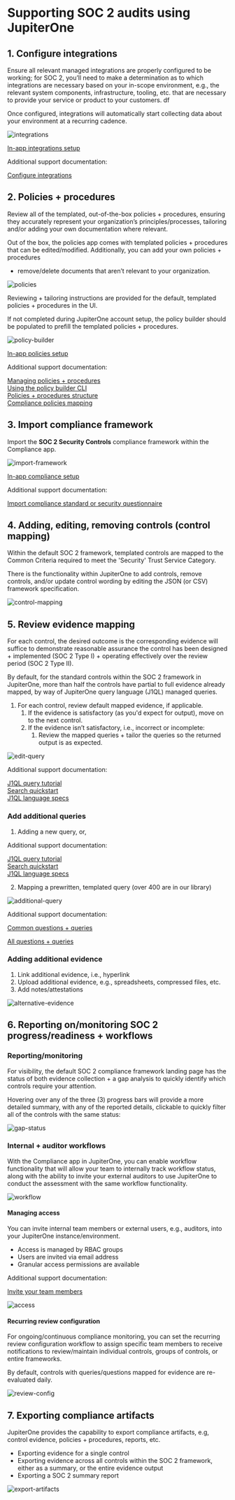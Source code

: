# Supporting SOC 2 audits using JupiterOne

## 1. Configure integrations

Ensure all relevant managed integrations are properly configured to be working;
for SOC 2, you’ll need to make a determination as to which integrations are
necessary based on your in-scope environment, e.g., the relevant system
components, infrastructure, tooling, etc. that are necessary to provide your
service or product to your customers. df

Once configured, integrations will automatically start collecting data about
your environment at a recurring cadence.

![integrations](../assets/integrations.png)

[In-app integrations setup](https://apps.us.jupiterone.io/integrations)

Additional support documentation:

[Configure integrations](https://support.jupiterone.io/hc/en-us/articles/360022884813-1-9-Configure-Integrations)

## 2. Policies + procedures

Review all of the templated, out-of-the-box policies + procedures, ensuring they
accurately represent your organization’s principles/processes, tailoring and/or
adding your own documentation where relevant. 

Out of the box, the policies app comes with templated policies + procedures that
can be edited/modified. Additionally, you can add your own policies + procedures
+ remove/delete documents that aren’t relevant to your organization.

![policies](../assets/policies-1.png)

Reviewing + tailoring instructions are provided for the default, templated
policies + procedures in the UI.

If not completed during JupiterOne account setup, the policy builder should be
populated to prefill the templated policies + procedures.

![policy-builder](../assets/policy-builder.png)

[In-app policies setup](https://apps.us.jupiterone.io/policies)

Additional support documentation:

[Managing policies + procedures](https://support.jupiterone.io/hc/en-us/articles/360041809413-Managing-Policies-and-Procedures-on-JupiterOne)\
[Using the policy builder CLI](https://support.jupiterone.io/hc/en-us/articles/360041809453-Using-the-Policy-Builder-CLI)\
[Policies + procedures structure](https://support.jupiterone.io/hc/en-us/articles/360041337654-JupiterOne-Policies-and-Procedures-Structure)\
[Compliance policies mapping](https://support.jupiterone.io/hc/en-us/articles/360042195394-Compliance-Policies-Mapping)

## 3. Import compliance framework

Import the **SOC 2 Security Controls** compliance framework within the Compliance app. 

![import-framework](../assets/import-framework.gif)

[In-app compliance setup](https://apps.us.jupiterone.io/compliance)

Additional support documentation:

[Import compliance standard or security questionnaire](https://support.jupiterone.io/hc/en-us/articles/360042682773-Import-Compliance-Standard-or-Security-Questionnaire)

## 4. Adding, editing, removing controls (control mapping)

Within the default SOC 2 framework, templated controls are mapped to the Common
Criteria required to meet the 'Security' Trust Service Category. 

There is the functionality within JupiterOne to add controls, remove controls,
and/or update control wording by editing the JSON (or CSV) framework
specification.

![control-mapping](../assets/edit-control-mapping.gif)

## 5. Review evidence mapping

For each control, the desired outcome is the corresponding evidence will suffice
to demonstrate reasonable assurance the control has been designed + implemented
(SOC 2 Type I) + operating effectively over the review period (SOC 2 Type II). 

By default, for the standard controls within the SOC 2 framework in JupiterOne,
more than half the controls have partial to full evidence already mapped, by way
of JupiterOne query language (J1QL) managed queries.

1. For each control, review default mapped evidence, if applicable.
    1. If the evidence is satisfactory (as you'd expect for output), move on to the next control.
    1. If the evidence isn’t satisfactory, i.e., incorrect or incomplete:
        1.  Review the mapped queries + tailor the queries so the returned output is as expected.

![edit-query](../assets/editing-queries.gif)

Additional support documentation: 

[J1QL query tutorial](https://support.jupiterone.io/hc/en-us/articles/360022720434-4-9-J1QL-Query-Tutorial)\
[Search quickstart](https://support.jupiterone.io/hc/en-us/articles/360022705414-2-9-Search-Quickstart)\
[J1QL language specs](https://support.jupiterone.io/hc/en-us/articles/360022722014-J1QL-Language-Specs) 

### Add additional queries
1. Adding a new query, or,

Additional support documentation: 

[J1QL query tutorial](https://support.jupiterone.io/hc/en-us/articles/360022720434-4-9-J1QL-Query-Tutorial)\
[Search quickstart](https://support.jupiterone.io/hc/en-us/articles/360022705414-2-9-Search-Quickstart)\
[J1QL language specs](https://support.jupiterone.io/hc/en-us/articles/360022722014-J1QL-Language-Specs)

2. Mapping a prewritten, templated query (over 400 are in our library)

![additional-query](../assets/additional-queries.gif)

Additional support documentation:

[Common questions + queries](https://support.jupiterone.io/hc/en-us/articles/360024909073-Common-Questions-and-Queries)

[All questions + queries](https://ask.us.jupiterone.io/filter?tagFilter=all)

### Adding additional evidence
1. Link additional evidence, i.e., hyperlink
1. Upload additional evidence, e.g., spreadsheets, compressed files, etc.
1. Add notes/attestations

![alternative-evidence](../assets/alternative-evidence.gif)

## 6. Reporting on/monitoring SOC 2 progress/readiness + workflows

### Reporting/monitoring

For visibility, the default SOC 2 compliance framework landing page has the
status of both evidence collection + a gap analysis to quickly identify which
controls require your attention.

Hovering over any of the three (3) progress bars will provide a more detailed
summary, with any of the reported details, clickable to quickly filter all of
the controls with the same status:

![gap-status](../assets/status-gap.gif)

### Internal + auditor workflows

With the Compliance app in JupiterOne, you can enable workflow functionality
that will allow your team to internally track workflow status, along with the
ability to invite your external auditors to use JupiterOne to conduct the
assessment with the same workflow functionality.

![workflow](../assets/workflow.gif)

#### Managing access

You can invite internal team members or external users, e.g., auditors, into
your JupiterOne instance/environment.

- Access is managed by RBAC groups
- Users are invited via email address
- Granular access permissions are available

Additional support documentation:

[Invite your team members](https://support.jupiterone.io/hc/en-us/articles/360023317474-9-9-Invite-Your-Team-Members)

![access](../assets/access.gif)

#### Recurring review configuration

For ongoing/continuous compliance monitoring, you can set the recurring review
configuration workflow to assign specific team members to receive notifications
to review/maintain individual controls, groups of controls, or entire
frameworks.

By default, controls with queries/questions mapped for evidence are re-evaluated daily.

![review-config](../assets/review-config.gif)

## 7. Exporting compliance artifacts

JupiterOne provides the capability to export compliance artifacts, e.g, control
evidence, policies + procedures, reports, etc.

- Exporting evidence for a single control
- Exporting evidence across all controls within the SOC 2 framework, either as a
  summary, or the entire evidence output
- Exporting a SOC 2 summary report

![export-artifacts](../assets/exporting-artifacts.gif)